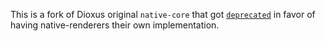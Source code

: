 This is a fork of Dioxus original `native-core` that got [`deprecated`](https://github.com/DioxusLabs/dioxus/pull/2084) in favor of having native-renderers their own implementation.
